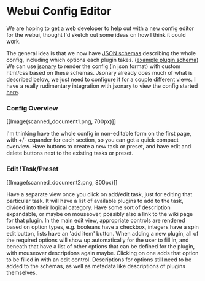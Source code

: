 # Webui Config Editor

We are hoping to get a web developer to help out with a new config editor for the webui, thought I'd sketch out some ideas on how I think it could work.

The general idea is that we now have [JSON schemas](http://json-schema.org/) describing the whole config, including which options each plugin takes. ([example plugin schema](https://github.com/Flexget/Flexget/blob/master/flexget/plugins/filter/regexp.py#L41)) We can use [jsonary](http://jsonary.com/) to render the config (in json format) with custom html/css based on these schemas. Jsonary already does much of what is described below, we just need to configure it for a couple different views. I have a really rudimentary integration with jsonary to view the config started [here](https://github.com/Flexget/Flexget/blob/master/flexget/ui/plugins/configure/templates/edit_jsonary.html).

### Config Overview

[[Image(scanned_document1.png, 700px)]]

I'm thinking have the whole config in non-editable form on the first page, with +/- expander for each section, so you can get a quick compact overview. Have buttons to create a new task or preset, and have edit and delete buttons next to the existing tasks or preset.

### Edit !Task/Preset

[[Image(scanned_document2.png, 800px)]]

Have a separate view once you click on add/edit task, just for editing that particular task. It will have a list of available plugins to add to the task, divided into their logical category. Have some sort of description expandable, or maybe on mouseover, possibly also a link to the wiki page for that plugin. In the main edit view, appropriate controls are rendered based on option types, e.g. booleans have a checkbox, integers have a spin edit button, lists have an 'add item' button. When adding a new plugin, all of the required options will show up automatically for the user to fill in, and beneath that have a list of other options that can be defined for the plugin, with mouseover descriptions again maybe. Clicking on one adds that option to be filled in with an edit control. Descriptions for options still need to be added to the schemas, as well as metadata like descriptions of plugins themselves.